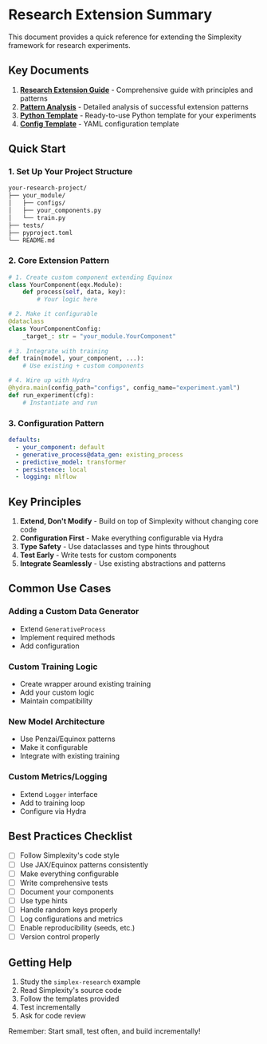 # Research Extension Summary

This document provides a quick reference for extending the Simplexity framework for research experiments.

## Key Documents

1. **[Research Extension Guide](research_extension_guide.md)** - Comprehensive guide with principles and patterns
2. **[Pattern Analysis](research_extension_patterns.md)** - Detailed analysis of successful extension patterns
3. **[Python Template](research_extension_template.py)** - Ready-to-use Python template for your experiments
4. **[Config Template](research_extension_config_template.yaml)** - YAML configuration template

## Quick Start

### 1. Set Up Your Project Structure
```bash
your-research-project/
├── your_module/
│   ├── configs/
│   ├── your_components.py
│   └── train.py
├── tests/
├── pyproject.toml
└── README.md
```

### 2. Core Extension Pattern
```python
# 1. Create custom component extending Equinox
class YourComponent(eqx.Module):
    def process(self, data, key):
        # Your logic here

# 2. Make it configurable
@dataclass
class YourComponentConfig:
    _target_: str = "your_module.YourComponent"
    
# 3. Integrate with training
def train(model, your_component, ...):
    # Use existing + custom components

# 4. Wire up with Hydra
@hydra.main(config_path="configs", config_name="experiment.yaml")
def run_experiment(cfg):
    # Instantiate and run
```

### 3. Configuration Pattern
```yaml
defaults:
  - your_component: default
  - generative_process@data_gen: existing_process
  - predictive_model: transformer
  - persistence: local
  - logging: mlflow
```

## Key Principles

1. **Extend, Don't Modify** - Build on top of Simplexity without changing core code
2. **Configuration First** - Make everything configurable via Hydra
3. **Type Safety** - Use dataclasses and type hints throughout
4. **Test Early** - Write tests for custom components
5. **Integrate Seamlessly** - Use existing abstractions and patterns

## Common Use Cases

### Adding a Custom Data Generator
- Extend `GenerativeProcess`
- Implement required methods
- Add configuration

### Custom Training Logic
- Create wrapper around existing training
- Add your custom logic
- Maintain compatibility

### New Model Architecture
- Use Penzai/Equinox patterns
- Make it configurable
- Integrate with existing training

### Custom Metrics/Logging
- Extend `Logger` interface
- Add to training loop
- Configure via Hydra

## Best Practices Checklist

- [ ] Follow Simplexity's code style
- [ ] Use JAX/Equinox patterns consistently
- [ ] Make everything configurable
- [ ] Write comprehensive tests
- [ ] Document your components
- [ ] Use type hints
- [ ] Handle random keys properly
- [ ] Log configurations and metrics
- [ ] Enable reproducibility (seeds, etc.)
- [ ] Version control properly

## Getting Help

1. Study the `simplex-research` example
2. Read Simplexity's source code
3. Follow the templates provided
4. Test incrementally
5. Ask for code review

Remember: Start small, test often, and build incrementally! 